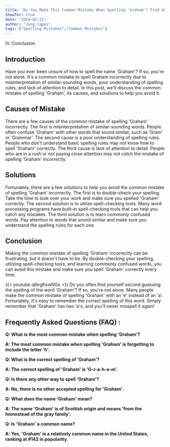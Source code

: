 ```yaml
---
title: "Do You Make This Common Mistake When Spelling 'Graham'? Find Out Now!"
ShowToc: true 
date: "2024-02-21"
author: "Jung Capps" 
tags: ["Spelling Mistakes","Common Mistakes"]
---
```

IV. Conclusion 

## Introduction

Have you ever been unsure of how to spell the name 'Graham'? If so, you're not alone. It's a common mistake to spell Graham incorrectly due to misinterpretation of similar-sounding words, poor understanding of spelling rules, and lack of attention to detail. In this post, we'll discuss the common mistake of spelling 'Graham', its causes, and solutions to help you avoid it. 

## Causes of Mistake

There are a few causes of the common mistake of spelling 'Graham' incorrectly. The first is misinterpretation of similar-sounding words. People often confuse 'Graham' with other words that sound similar, such as 'Gram' or 'Grammar'. The second cause is a poor understanding of spelling rules. People who don't understand basic spelling rules may not know how to spell 'Graham' correctly. The third cause is lack of attention to detail. People who are in a rush or not paying close attention may not catch the mistake of spelling 'Graham' incorrectly. 

## Solutions

Fortunately, there are a few solutions to help you avoid the common mistake of spelling 'Graham' incorrectly. The first is to double-check your spelling. Take the time to look over your work and make sure you spelled 'Graham' correctly. The second solution is to utilize spell-checking tools. Many word processing programs have built-in spell-checking tools that can help you catch any mistakes. The third solution is to learn commonly confused words. Pay attention to words that sound similar and make sure you understand the spelling rules for each one. 

## Conclusion

Making the common mistake of spelling 'Graham' incorrectly can be frustrating, but it doesn't have to be. By double-checking your spelling, utilizing spell-checking tools, and learning commonly confused words, you can avoid this mistake and make sure you spell 'Graham' correctly every time.

{{< youtube qlbrgKswNGs >}} 
Do you often find yourself second guessing the spelling of the word 'Graham'? If so, you're not alone. Many people make the common mistake of spelling 'Graham' with an 'e' instead of an 'a'. Fortunately, it's easy to remember the correct spelling of this word. Simply remember that 'Graham' has two 'a's, and you'll never misspell it again!

## Frequently Asked Questions (FAQ) :
**Q: What is the most common mistake when spelling 'Graham'?**

**A: The most common mistake when spelling 'Graham' is forgetting to include the letter 'h'.**

**Q: What is the correct spelling of 'Graham'?**

**A: The correct spelling of 'Graham' is 'G-r-a-h-a-m'.**

**Q: Is there any other way to spell 'Graham'?**

**A: No, there is no other accepted spelling for 'Graham'.**

**Q: What does the name 'Graham' mean?**

**A: The name 'Graham' is of Scottish origin and means 'from the homestead of the gray family'.**

**Q: Is 'Graham' a common name?**

**A: Yes, 'Graham' is a relatively common name in the United States, ranking at #142 in popularity.**






